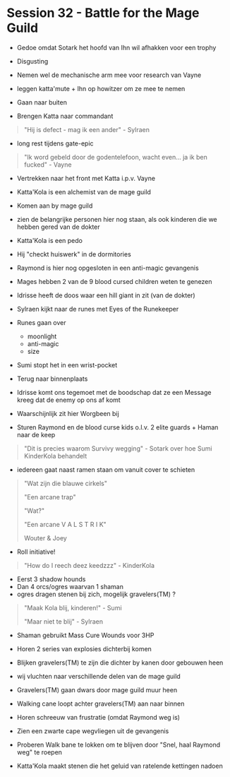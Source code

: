# Session 32 - Battle for the Mage Guild

- Gedoe omdat Sotark het hoofd van Ihn wil afhakken voor een trophy
- Disgusting

- Nemen wel de mechanische arm mee voor research van Vayne

- leggen katta'mute + Ihn op howitzer om ze mee te nemen
- Gaan naar buiten

- Brengen Katta naar commandant

> "Hij is defect - mag ik een ander" - Sylraen

- long rest tijdens gate-epic

> "Ik word gebeld door de godentelefoon, wacht even... ja ik ben fucked" - Vayne

- Vertrekken naar het front met Katta i.p.v. Vayne
- Katta'Kola is een alchemist van de mage guild

- Komen aan by mage guild
- zien de belangrijke personen hier nog staan, als ook kinderen die we hebben gered van de dokter

- Katta'Kola is een pedo
- Hij "checkt huiswerk" in de dormitories

- Raymond is hier nog opgesloten in een anti-magic gevangenis

- Mages hebben 2 van de 9 blood cursed children weten te genezen

- Idrisse heeft de doos waar een hill giant in zit (van de dokter)
- Sylraen kijkt naar de runes met Eyes of the Runekeeper
- Runes gaan over
    - moonlight
    - anti-magic
    - size
- Sumi stopt het in een wrist-pocket

- Terug naar binnenplaats
- Idrisse komt ons tegemoet met de boodschap dat ze een Message kreeg dat de enemy op ons af komt
- Waarschijnlijk zit hier Worgbeen bij

- Sturen Raymond en de blood curse kids o.l.v. 2 elite guards + Haman naar de keep

> "Dit is precies waarom Survivy wegging" - Sotark over hoe Sumi KinderKola behandelt

- iedereen gaat naast ramen staan om vanuit cover te schieten

> "Wat zijn die blauwe cirkels"
>
> "Een arcane trap"
>
> "Wat?"
>
> "Een arcane V A L S T R I K"
>
> Wouter & Joey

- Roll initiative!

> "How do I reech deez keedzzz" - KinderKola

- Eerst 3 shadow hounds
- Dan 4 orcs/ogres waarvan 1 shaman
- ogres dragen stenen bij zich, mogelijk gravelers(TM) ?

> "Maak Kola blij, kinderen!" - Sumi
>
> "Maar niet te blij" - Sylraen

- Shaman gebruikt Mass Cure Wounds voor 3HP

- Horen 2 series van explosies dichterbij komen
- Blijken gravelers(TM) te zijn die dichter by kanen door gebouwen heen

- wij vluchten naar verschillende delen van de mage guild
- Gravelers(TM) gaan dwars door mage guild muur heen
- Walking cane loopt achter gravelers(TM) aan naar binnen
- Horen schreeuw van frustratie (omdat Raymond weg is)

- Zien een zwarte cape wegvliegen uit de gevangenis

- Proberen Walk bane te lokken om te blijven door "Snel, haal Raymond weg" te roepen
- Katta'Kola maakt stenen die het geluid van ratelende kettingen nadoen
